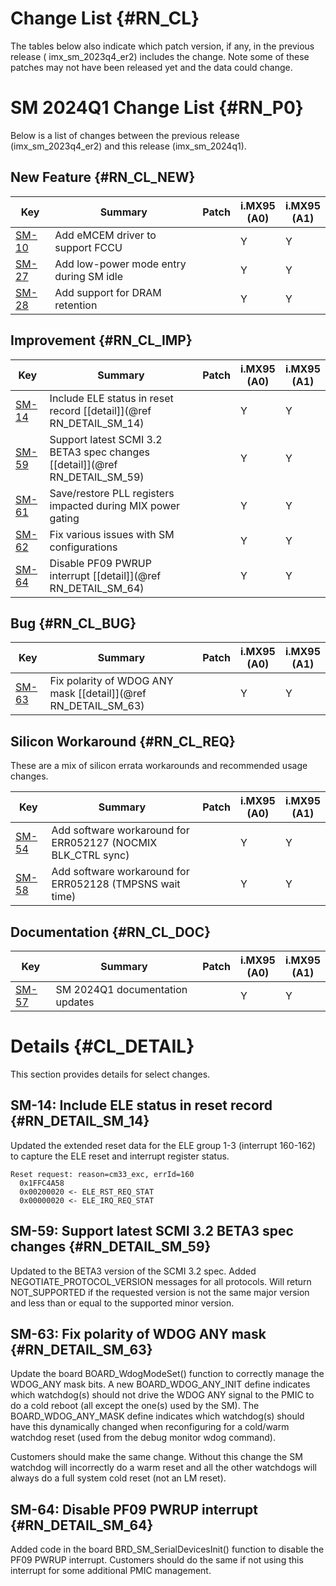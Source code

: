 Change List {#RN_CL}
===========

The tables below also indicate which patch version, if any, in the previous release (
imx_sm_2023q4_er2) includes the change. Note some of these patches may not have been released yet and
the data could change.

SM 2024Q1 Change List {#RN_P0}
====================================

Below is a list of changes between the previous release (imx_sm_2023q4_er2) and this release (imx_sm_2024q1).

New Feature {#RN_CL_NEW}
------------

| Key     | Summary                        | Patch | i.MX95<br> (A0) | i.MX95<br> (A1) |
|------------|-------------------------------|-------|---|---|
| [SM-10](https://jira.sw.nxp.com/projects/SM/issues/SM-10) | Add eMCEM driver to support FCCU |   | Y | Y |
| [SM-27](https://jira.sw.nxp.com/projects/SM/issues/SM-27) | Add low-power mode entry during SM idle |   | Y | Y |
| [SM-28](https://jira.sw.nxp.com/projects/SM/issues/SM-28) | Add support for DRAM retention |   | Y | Y |

Improvement {#RN_CL_IMP}
------------

| Key     | Summary                        | Patch | i.MX95<br> (A0) | i.MX95<br> (A1) |
|------------|-------------------------------|-------|---|---|
| [SM-14](https://jira.sw.nxp.com/projects/SM/issues/SM-14) | Include ELE status in reset record [[detail]](@ref RN_DETAIL_SM_14) |   | Y | Y |
| [SM-59](https://jira.sw.nxp.com/projects/SM/issues/SM-59) | Support latest SCMI 3.2 BETA3 spec changes [[detail]](@ref RN_DETAIL_SM_59) |   | Y | Y |
| [SM-61](https://jira.sw.nxp.com/projects/SM/issues/SM-61) | Save/restore PLL registers impacted during MIX power gating |   | Y | Y |
| [SM-62](https://jira.sw.nxp.com/projects/SM/issues/SM-62) | Fix various issues with SM configurations |   | Y | Y |
| [SM-64](https://jira.sw.nxp.com/projects/SM/issues/SM-64) | Disable PF09 PWRUP interrupt [[detail]](@ref RN_DETAIL_SM_64) |   | Y | Y |

Bug {#RN_CL_BUG}
------------

| Key     | Summary                        | Patch | i.MX95<br> (A0) | i.MX95<br> (A1) |
|------------|-------------------------------|-------|---|---|
| [SM-63](https://jira.sw.nxp.com/projects/SM/issues/SM-63) | Fix polarity of WDOG ANY mask [[detail]](@ref RN_DETAIL_SM_63) |   | Y | Y |

Silicon Workaround {#RN_CL_REQ}
------------

These are a mix of silicon errata workarounds and recommended usage changes.

| Key     | Summary                        | Patch | i.MX95<br> (A0) | i.MX95<br> (A1) |
|------------|-------------------------------|-------|---|---|
| [SM-54](https://jira.sw.nxp.com/projects/SM/issues/SM-54) | Add software workaround for ERR052127 (NOCMIX BLK_CTRL sync) |   | Y | Y |
| [SM-58](https://jira.sw.nxp.com/projects/SM/issues/SM-58) | Add software workaround for ERR052128 (TMPSNS wait time) |   | Y | Y |

Documentation {#RN_CL_DOC}
------------

| Key     | Summary                        | Patch | i.MX95<br> (A0) | i.MX95<br> (A1) |
|------------|-------------------------------|-------|---|---|
| [SM-57](https://jira.sw.nxp.com/projects/SM/issues/SM-57) | SM 2024Q1 documentation updates |   | Y | Y |

Details {#CL_DETAIL}
=======

This section provides details for select changes.

SM-14: Include ELE status in reset record {#RN_DETAIL_SM_14}
----------

Updated the extended reset data for the ELE group 1-3 (interrupt 160-162) to capture the ELE reset and interrupt register status.

    Reset request: reason=cm33_exc, errId=160
      0x1FFC4A58
      0x00200020 <- ELE_RST_REQ_STAT
      0x00000020 <- ELE_IRQ_REQ_STAT

SM-59: Support latest SCMI 3.2 BETA3 spec changes {#RN_DETAIL_SM_59}
----------

Updated to the BETA3 version of the SCMI 3.2 spec. Added NEGOTIATE_PROTOCOL_VERSION messages for all protocols. Will return NOT_SUPPORTED if the requested version is not the same major version and less than or equal to the supported minor version.

SM-63: Fix polarity of WDOG ANY mask {#RN_DETAIL_SM_63}
----------

Update the board BOARD_WdogModeSet() function to correctly manage the WDOG_ANY mask bits. A new BOARD_WDOG_ANY_INIT define indicates which watchdog(s) should not drive the WDOG ANY signal to the PMIC to do a cold reboot (all except the one(s) used by the SM). The BOARD_WDOG_ANY_MASK define indicates which watchdog(s) should have this dynamically changed when reconfiguring for a cold/warm watchdog reset (used from the debug monitor wdog command).

Customers should make the same change. Without this change the SM watchdog will incorrectly do a warm reset and all the other watchdogs will always do a full system cold reset (not an LM reset).

SM-64: Disable PF09 PWRUP interrupt {#RN_DETAIL_SM_64}
----------

Added code in the board BRD_SM_SerialDevicesInit() function to disable the PF09 PWRUP interrupt. Customers should do the same if not using this interrupt for some additional PMIC management.

